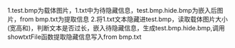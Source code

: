 1.test.bmp为载体图片，1.txt中为待隐藏信息，test.bmp.hide.bmp为嵌入后图片，from bmp.txt为提取信息
2.将1.txt文本隐藏进test.bmp，读取载体图片大小(宽高和)，判断文本是否过长，嵌入待隐藏信息，生成test.bmp.hide.bmp,调用showtxtFile函数提取隐藏信息写入from bmp.txt
